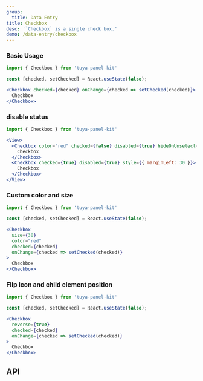 ```yaml
---
group:
  title: Data Entry
title: Checkbox
desc: '`Checkbox` is a single check box.'
demo: /data-entry/checkbox
---
```


### Basic Usage

```jsx
import { Checkbox } from 'tuya-panel-kit'

const [checked, setChecked] = React.useState(false);

<Checkbox checked={checked} onChange={checked => setChecked(checked)}>
  Checkbox
</Checkbox>
```

### disable status

```jsx
import { Checkbox } from 'tuya-panel-kit'

<View>
  <Checkbox color="red" checked={false} disabled={true} hideOnUnselect={true}>
    Checkbox
  </Checkbox>
  <Checkbox checked={true} disabled={true} style={{ marginLeft: 30 }}>
    Checkbox
  </Checkbox>
</View>
```

### Custom color and size

```jsx
import { Checkbox } from 'tuya-panel-kit'

const [checked, setChecked] = React.useState(false);

<Checkbox
  size={30}
  color="red"
  checked={checked}
  onChange={checked => setChecked(checked)}
>
  Checkbox
</Checkbox>
```

### Flip icon and child element position

```jsx
import { Checkbox } from 'tuya-panel-kit'

const [checked, setChecked] = React.useState(false);

<Checkbox
  reverse={true}
  checked={checked}
  onChange={checked => setChecked(checked)}
>
  Checkbox
</Checkbox>
```

## API

<API name="CheckboxProps"></API>
